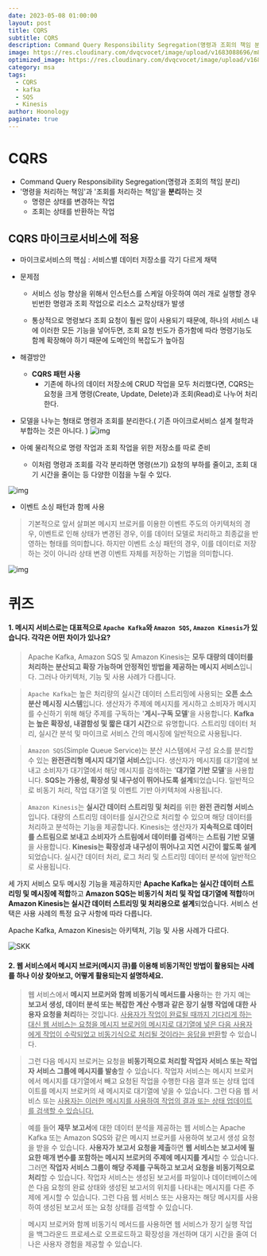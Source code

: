 ```yaml
---
date: 2023-05-08 01:00:00
layout: post
title: CQRS
subtitle: CQRS
description: Command Query Responsibility Segregation(명령과 조회의 책임 분리)
image: https://res.cloudinary.com/dvqcvocet/image/upload/v1683088696/m8krc7ci1vzzbl7sxeac.png
optimized_image: https://res.cloudinary.com/dvqcvocet/image/upload/v1683088696/m8krc7ci1vzzbl7sxeac.png
category: msa
tags:  
  - CQRS
  - kafka
  - SQS
  - Kinesis
author: Hoonology
paginate: true
---
```


# CQRS
- Command Query Responsibility Segregation(명령과 조회의 책임 분리)
- '명령을 처리하는 책임'과 '조회를 처리하는 책임'을 **분리**하는 것
  - 명령은 상태를 변경하는 작업
  - 조회는 상태를 반환하는 작업

## CQRS 마이크로서비스에 적용
- 마이크로서비스의 핵심 : 서비스별 데이터 저장소를 각기 다르게 채택
- 문제점
  - 서비스 성능 향상을 위해서 인스턴스를 스케일 아웃하여 여러 개로 실행할 경우 빈번한 명령과 조회 작업으로 리소스 교착상태가 발생

  - 통상적으로 명령보다 조회 요청이 훨씬 많이 사용되기 때문에, 하나의 서비스 내에 이러한 모든 기능을 넣어두면, 조회 요청 빈도가 증가함에 따라 명령기능도 함께 확장해야 하기 때문에 도메인의 복잡도가 높아짐

- 해결방안
  - **CQRS 패턴 사용** 
    - 기존에 하나의 데이터 저장소에 CRUD 작업을 모두 처리했다면, CQRS는 요청을 크게 명령(Create, Update, Delete)과 조회(Read)로 나누어 처리한다.

- 모델을 나누는 형태로 명령과 조회를 분리한다.( 기존 마이크로서비스 설계 철학과 부합하는 것은 아니다. )
![img](/assets/img/MicroService/CQRS.png)
- 아예 물리적으로 명령 작업과 조회 작업을 위한 저장소를 따로 준비
  -  이처럼 명령과 조회를 각각 분리하면 명령(쓰기) 요청의 부하를 줄이고, 조회 대기 시간을 줄이는 등 다양한 이점을 누릴 수 있다.


![img](/assets/img/MicroService/CQRS2.png)

- 이벤트 소싱 패턴과 함께 사용
> 기본적으로 앞서 살펴본 메시지 브로커를 이용한 이벤트 주도의 아키텍처의 경우, 이벤트로 인해 상태가 변경된 경우, 이를 데이터 모델로 처리하고 최종값을 반영하는 형태를 의미합니다. 하지만 이벤트 소싱 패턴의 경우, 이를 데이터로 저장하는 것이 아니라 상태 변경 이벤트 자체를 저장하는 기법을 의미합니다.

![img](/assets/img/MicroService/CQRS3.png)

# 퀴즈
#### 1. 메시지 서비스로는 대표적으로 ```Apache Kafka```와 ```Amazon SQS```, ```Amazon Kinesis```가 있습니다. 각각은 어떤 차이가 있나요?

> Apache Kafka, Amazon SQS 및 Amazon Kinesis는 **모두 대량의 데이터를 처리하는 분산되고 확장 가능하며 안정적인 방법을 제공하는 메시지 서비스**입니다. 그러나 아키텍처, 기능 및 사용 사례가 다릅니다.

> `Apache Kafka`는 높은 처리량의 실시간 데이터 스트리밍에 사용되는 **오픈 소스 분산 메시징 시스템**입니다. 생산자가 주제에 메시지를 게시하고 소비자가 메시지를 수신하기 위해 해당 주제를 구독하는 '**게시-구독 모델**'을 사용합니다. **Kafka는 높은 확장성, 내결함성 및 짧은 대기 시간**으로 유명합니다. 스트리밍 데이터 처리, 실시간 분석 및 마이크로 서비스 간의 메시징에 일반적으로 사용됩니다.

> `Amazon SQS`(Simple Queue Service)는 분산 시스템에서 구성 요소를 분리할 수 있는 **완전관리형 메시지 대기열 서비스**입니다. 생산자가 메시지를 대기열에 보내고 소비자가 대기열에서 해당 메시지를 검색하는 '**대기열 기반 모델**'을 사용합니다. **SQS는 가용성, 확장성 및 내구성이 뛰어나도록 설계**되었습니다. 일반적으로 비동기 처리, 작업 대기열 및 이벤트 기반 아키텍처에 사용됩니다.

> `Amazon Kinesis`는 **실시간 데이터 스트리밍 및 처리**를 위한 **완전 관리형 서비스**입니다. 대량의 스트리밍 데이터를 실시간으로 처리할 수 있으며 해당 데이터를 처리하고 분석하는 기능을 제공합니다. Kinesis는 생산자가 **지속적으로 데이터를 스트림으로 보내고 소비자가 스트림에서 데이터를 검색**하는 **스트림 기반 모델**을 사용합니다. **Kinesis는 확장성과 내구성이 뛰어나고 지연 시간이 짧도록 설계**되었습니다. 실시간 데이터 처리, 로그 처리 및 스트리밍 데이터 분석에 일반적으로 사용됩니다.

세 가지 서비스 모두 메시징 기능을 제공하지만 **Apache Kafka는 실시간 데이터 스트리밍 및 메시징에 적합**하고 **Amazon SQS는 비동기식 처리 및 작업 대기열에 적합**하며 **Amazon Kinesis는 실시간 데이터 스트리밍 및 처리용으로 설계**되었습니다. 서비스 선택은 사용 사례의 특정 요구 사항에 따라 다릅니다.

Apache Kafka, Amazon Kinesis는 아키텍처, 기능 및 사용 사례가 다르다.

![SKK](/assets/img/MicroService/sqs.png)

#### 2. 웹 서비스에서 메시지 브로커(메시지 큐)를 이용해 비동기적인 방법이 활용되는 사례를 하나 이상 찾아보고, 어떻게 활용되는지 설명하세요.


> 웹 서비스에서 **메시지 브로커와 함께 비동기식 메서드를 사용**하는 한 가지 예는 **보고서 생성, 데이터 분석 또는 복잡한 계산 수행과 같은 장기 실행 작업에 대한 사용자 요청을 처리**하는 것입니다. <u>사용자가 작업이 완료될 때까지 기다리게 하는 대신 웹 서비스는 요청을 메시지 브로커의 메시지로 대기열에 넣은 다음 사용자에게 작업이 수락되었고 비동기식으로 처리될 것이라는 응답을 반환</u>할 수 있습니다.


> 그런 다음 메시지 브로커는 요청을 **비동기적으로 처리할 작업자 서비스 또는 작업자 서비스 그룹에 메시지를 발송**할 수 있습니다. 작업자 서비스는 메시지 브로커에서 메시지를 대기열에서 빼고 요청된 작업을 수행한 다음 결과 또는 상태 업데이트를 메시지 브로커의 새 메시지로 대기열에 넣을 수 있습니다. 그런 다음 웹 서비스 또는 <u>사용자는 이러한 메시지를 사용하여 작업의 결과 또는 상태 업데이트를 검색할 수 있습니다.</u>


> 예를 들어 **재무 보고서**에 대한 데이터 분석을 제공하는 웹 서비스는 Apache Kafka 또는 Amazon SQS와 같은 메시지 브로커를 사용하여 보고서 생성 요청을 받을 수 있습니다. **사용자가 보고서 요청을 제출**하면 **웹 서비스는 보고서에 필요한 매개 변수를 포함하는 메시지 브로커의 주제에 메시지를 게시**할 수 있습니다. 그러면 **작업자 서비스 그룹이 해당 주제를 구독하고 보고서 요청을 비동기적으로 처리**할 수 있습니다. 작업자 서비스는 생성된 보고서를 파일이나 데이터베이스에 쓴 다음 요청의 완료 상태와 생성된 보고서의 위치를 ​​나타내는 메시지를 다른 주제에 게시할 수 있습니다. 그런 다음 웹 서비스 또는 사용자는 해당 메시지를 사용하여 생성된 보고서 또는 요청 상태를 검색할 수 있습니다.


> 메시지 브로커와 함께 비동기식 메서드를 사용하면 웹 서비스가 장기 실행 작업을 백그라운드 프로세스로 오프로드하고 확장성을 개선하며 대기 시간을 줄여 더 나은 사용자 경험을 제공할 수 있습니다.


